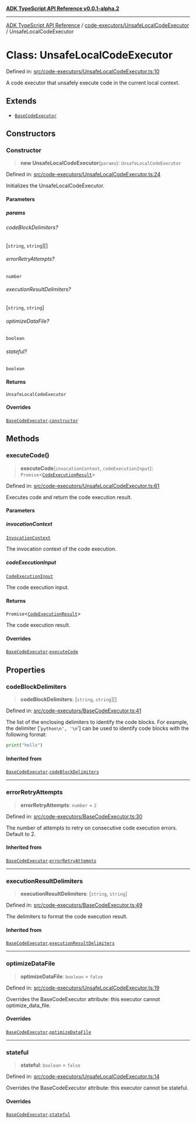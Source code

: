 [**ADK TypeScript API Reference v0.0.1-alpha.2**](../../../README.md)

***

[ADK TypeScript API Reference](../../../modules.md) / [code-executors/UnsafeLocalCodeExecutor](../README.md) / UnsafeLocalCodeExecutor

# Class: UnsafeLocalCodeExecutor

Defined in: [src/code-executors/UnsafeLocalCodeExecutor.ts:10](https://github.com/njraladdin/adk-typescript/blob/main/src/code-executors/UnsafeLocalCodeExecutor.ts#L10)

A code executor that unsafely execute code in the current local context.

## Extends

- [`BaseCodeExecutor`](../../BaseCodeExecutor/classes/BaseCodeExecutor.md)

## Constructors

### Constructor

> **new UnsafeLocalCodeExecutor**(`params`): `UnsafeLocalCodeExecutor`

Defined in: [src/code-executors/UnsafeLocalCodeExecutor.ts:24](https://github.com/njraladdin/adk-typescript/blob/main/src/code-executors/UnsafeLocalCodeExecutor.ts#L24)

Initializes the UnsafeLocalCodeExecutor.

#### Parameters

##### params

###### codeBlockDelimiters?

\[`string`, `string`\][]

###### errorRetryAttempts?

`number`

###### executionResultDelimiters?

\[`string`, `string`\]

###### optimizeDataFile?

`boolean`

###### stateful?

`boolean`

#### Returns

`UnsafeLocalCodeExecutor`

#### Overrides

[`BaseCodeExecutor`](../../BaseCodeExecutor/classes/BaseCodeExecutor.md).[`constructor`](../../BaseCodeExecutor/classes/BaseCodeExecutor.md#constructor)

## Methods

### executeCode()

> **executeCode**(`invocationContext`, `codeExecutionInput`): `Promise`\<[`CodeExecutionResult`](../../CodeExecutionUtils/interfaces/CodeExecutionResult.md)\>

Defined in: [src/code-executors/UnsafeLocalCodeExecutor.ts:61](https://github.com/njraladdin/adk-typescript/blob/main/src/code-executors/UnsafeLocalCodeExecutor.ts#L61)

Executes code and return the code execution result.

#### Parameters

##### invocationContext

[`InvocationContext`](../../../agents/InvocationContext/classes/InvocationContext.md)

The invocation context of the code execution.

##### codeExecutionInput

[`CodeExecutionInput`](../../CodeExecutionUtils/interfaces/CodeExecutionInput.md)

The code execution input.

#### Returns

`Promise`\<[`CodeExecutionResult`](../../CodeExecutionUtils/interfaces/CodeExecutionResult.md)\>

The code execution result.

#### Overrides

[`BaseCodeExecutor`](../../BaseCodeExecutor/classes/BaseCodeExecutor.md).[`executeCode`](../../BaseCodeExecutor/classes/BaseCodeExecutor.md#executecode)

## Properties

### codeBlockDelimiters

> **codeBlockDelimiters**: \[`string`, `string`\][]

Defined in: [src/code-executors/BaseCodeExecutor.ts:41](https://github.com/njraladdin/adk-typescript/blob/main/src/code-executors/BaseCodeExecutor.ts#L41)

The list of the enclosing delimiters to identify the code blocks.
For example, the delimiter ['```python\n', '\n```'] can be
used to identify code blocks with the following format:

```python
print("hello")
```

#### Inherited from

[`BaseCodeExecutor`](../../BaseCodeExecutor/classes/BaseCodeExecutor.md).[`codeBlockDelimiters`](../../BaseCodeExecutor/classes/BaseCodeExecutor.md#codeblockdelimiters)

***

### errorRetryAttempts

> **errorRetryAttempts**: `number` = `2`

Defined in: [src/code-executors/BaseCodeExecutor.ts:30](https://github.com/njraladdin/adk-typescript/blob/main/src/code-executors/BaseCodeExecutor.ts#L30)

The number of attempts to retry on consecutive code execution errors. Default to 2.

#### Inherited from

[`BaseCodeExecutor`](../../BaseCodeExecutor/classes/BaseCodeExecutor.md).[`errorRetryAttempts`](../../BaseCodeExecutor/classes/BaseCodeExecutor.md#errorretryattempts)

***

### executionResultDelimiters

> **executionResultDelimiters**: \[`string`, `string`\]

Defined in: [src/code-executors/BaseCodeExecutor.ts:49](https://github.com/njraladdin/adk-typescript/blob/main/src/code-executors/BaseCodeExecutor.ts#L49)

The delimiters to format the code execution result.

#### Inherited from

[`BaseCodeExecutor`](../../BaseCodeExecutor/classes/BaseCodeExecutor.md).[`executionResultDelimiters`](../../BaseCodeExecutor/classes/BaseCodeExecutor.md#executionresultdelimiters)

***

### optimizeDataFile

> **optimizeDataFile**: `boolean` = `false`

Defined in: [src/code-executors/UnsafeLocalCodeExecutor.ts:19](https://github.com/njraladdin/adk-typescript/blob/main/src/code-executors/UnsafeLocalCodeExecutor.ts#L19)

Overrides the BaseCodeExecutor attribute: this executor cannot optimize_data_file.

#### Overrides

[`BaseCodeExecutor`](../../BaseCodeExecutor/classes/BaseCodeExecutor.md).[`optimizeDataFile`](../../BaseCodeExecutor/classes/BaseCodeExecutor.md#optimizedatafile)

***

### stateful

> **stateful**: `boolean` = `false`

Defined in: [src/code-executors/UnsafeLocalCodeExecutor.ts:14](https://github.com/njraladdin/adk-typescript/blob/main/src/code-executors/UnsafeLocalCodeExecutor.ts#L14)

Overrides the BaseCodeExecutor attribute: this executor cannot be stateful.

#### Overrides

[`BaseCodeExecutor`](../../BaseCodeExecutor/classes/BaseCodeExecutor.md).[`stateful`](../../BaseCodeExecutor/classes/BaseCodeExecutor.md#stateful)
